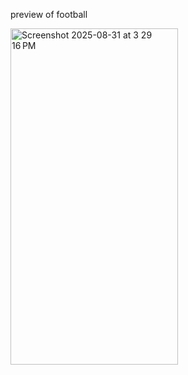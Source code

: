 preview of football

<img width="268" height="538" alt="Screenshot 2025-08-31 at 3 29 16 PM" src="https://github.com/user-attachments/assets/dee67998-1065-4c9c-b90c-e51856fa3e88" />

